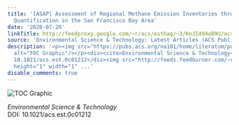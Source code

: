 ```yaml
---
title: '[ASAP] Assessment of Regional Methane Emission Inventories through Airborne
  Quantification in the San Francisco Bay Area'
date: '2020-07-20'
linkTitle: http://feedproxy.google.com/~r/acs/esthag/~3/KnJI494oB9U/acs.est.0c01212
source: 'Environmental Science & Technology: Latest Articles (ACS Publications)'
description: '<p><img src="https://pubs.acs.org/na101/home/literatum/publisher/achs/journals/content/esthag/0/esthag.ahead-of-print/acs.est.0c01212/20200720/images/medium/es0c01212_0005.gif"
  alt="TOC Graphic"/></p><div><cite>Environmental Science & Technology</cite></div><div>DOI:
  10.1021/acs.est.0c01212</div><img src="http://feeds.feedburner.com/~r/acs/esthag/~4/KnJI494oB9U"
  height="1" width="1" ...'
disable_comments: true
---
```

<p><img src="https://pubs.acs.org/na101/home/literatum/publisher/achs/journals/content/esthag/0/esthag.ahead-of-print/acs.est.0c01212/20200720/images/medium/es0c01212_0005.gif" alt="TOC Graphic"/></p><div><cite>Environmental Science & Technology</cite></div><div>DOI: 10.1021/acs.est.0c01212</div><img src="http://feeds.feedburner.com/~r/acs/esthag/~4/KnJI494oB9U" height="1" width="1" ...